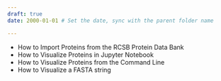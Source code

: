 ```yaml
---
draft: true
date: 2000-01-01 # Set the date, sync with the parent folder name

---
```


- How to Import Proteins from the RCSB Protein Data Bank
- How to Visualize Proteins in Jupyter Notebook
- How to Visualize Proteins from the Command Line
- How to Visualize a FASTA string

<!-- more -->